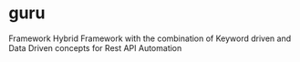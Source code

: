 # guru
Framework
Hybrid Framework with the combination of Keyword driven and Data Driven concepts for Rest API Automation
